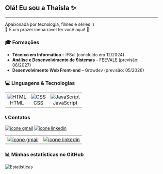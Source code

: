 <h2 class="code-line" data-line-start=1 data-line-end=2><a id="Ol_Eu_sou_a_Thaisla__1"></a>Olá! Eu sou a Thaisla ✨</h2>
<hr>
<p class="has-line-data" data-line-start="3" data-line-end="5">Apaixonada por tecnologia, filmes e séries :)<br>
🔸 É um prazer inenarrável ter você aqui! 🔹</p>

<h3 class="code-line" data-line-start=6 data-line-end=7><a id="_Formaes_6"></a>🎓 Formações</h3>
<ul>
  <li class="has-line-data" data-line-start="7" data-line-end="8"><strong>Técnico em Informática</strong> – IFSul (concluído em 12/2024)</li>
  <li class="has-line-data" data-line-start="8" data-line-end="9"><strong>Análise e Desenvolvimento de Sistemas</strong> – FEEVALE (previsão: 06/2027)</li>
  <li class="has-line-data" data-line-start="9" data-line-end="11"><strong>Desenvolvimento Web Front-end</strong> – Growdev (previsão: 05/2026)</li>
</ul>

<h3 class="code-line" data-line-start=11 data-line-end=12><a id="_Linguagens__Tecnologias_11"></a>💻 Linguagens & Tecnologias</h3>
<table>
  <tr>
    <td align="center">
      <img src="https://img.icons8.com/?size=50&id=20909&format=png&color=000000" alt="HTML" /><br>HTML
    </td>
    <td align="center">
      <img src="https://img.icons8.com/?size=50&id=21278&format=png&color=000000" alt="CSS" /><br>CSS
    </td>
    <td align="center">
      <img src="https://img.icons8.com/?size=50&id=108784&format=png&color=000000" alt="JavaScript" /><br>JavaScript
    </td>
  </tr>
</table>

<h3 class="code-line" data-line-start=14 data-line-end=15><a id="__Contatos_14"></a>📞 Contatos</h3>

<p class="has-line-data" data-line-start="15" data-line-end="16">
  <a href="mailto:thaisladaveiga@gmail.com"><img src="https://img.icons8.com/?size=50&id=qyRpAggnV0zH&format=png&color=000000" alt="ícone gmail"></a>
  <a href="https://www.linkedin.com/in/thaisla-veiga-993675247?utm_source=share&utm_campaign=share_via&utm_content=profile&utm_medium=ios_app">
    <img src="https://img.icons8.com/?size=50&id=xuvGCOXi8Wyg&format=png&color=000000" alt="ícone linkedin">
  </a>
</p>

<table>
    <tr>
        <td>
            <a href="mailto:thaisladaveiga@gmail.com">
                <img src="https://img.icons8.com/?size=50&id=qyRpAggnV0zH&format=png&color=000000" alt="ícone gmail">
            </a>    
        </td>
        <td>  
            <a href="https://www.linkedin.com/in/thaisla-veiga-993675247?utm_source=share&utm_campaign=share_via&utm_content=profile utm_medium=ios_app">
                <img src="https://img.icons8.com/?size=50&id=xuvGCOXi8Wyg&format=png&color=000000" alt="ícone linkedin">
            </a>
        </td>
    </tr>

</table>

<h3 class="code-line" data-line-start=17 data-line-end=18><a id="_Minhas_estatsticas_no_GitHub_17"></a>📊 Minhas estatísticas no GitHub</h3>
<p class="has-line-data" data-line-start="19" data-line-end="20">
  <img src="https://github-readme-stats.vercel.app/api?username=Thaislaa&show_icons=true&theme=tokyonight" alt="Estatísticas">
</p>
